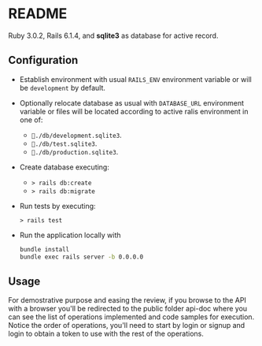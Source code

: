 # README

Ruby 3.0.2, Rails 6.1.4, and **sqlite3** as database for active record.

## Configuration

* Establish environment with usual `RAILS_ENV` environment variable or will be `development` by default.

* Optionally relocate database as usual with `DATABASE_URL` environment variable or files will be located according to active ralis environment in one of:
  * `📁./db/development.sqlite3`.
  * `📁./db/test.sqlite3`.
  * `📁./db/production.sqlite3`.
  
* Create database executing:
  * `> rails db:create`
  * `> rails db:migrate`

* Run tests by executing:

  `> rails test`
  
* Run the application locally with

  ```bash
  bundle install
  bundle exec rails server -b 0.0.0.0
  ```

## Usage

For demostrative purpose and easing the review, if you browse to the API with a browser you'll be redirected to the public folder api-doc where you can see the list of operations implemented and code samples for execution. Notice the order of operations, you'll need to start by login or signup and login to obtain a token to use with the rest of the operations.
